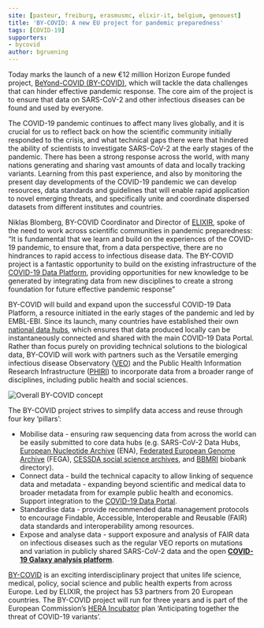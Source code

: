 ```yaml
---
site: [pasteur, freiburg, erasmusmc, elixir-it, belgium, genouest]
title: 'BY-COVID: A new EU project for pandemic preparedness'
tags: [COVID-19]
supporters:
- bycovid
author: bgruening
---
```



Today marks the launch of a new €12 million Horizon Europe funded project, [BeYond-COVID (BY-COVID)](https://by-covid.org), which will tackle the data challenges that can hinder effective pandemic response. The core aim of the project is to ensure that data on SARS-CoV-2 and other infectious diseases can be found and used by everyone.

The COVID-19 pandemic continues to affect many lives globally, and it is crucial for us to reflect back on how the scientific community initially responded to the crisis, and what technical gaps there were that hindered the ability of scientists to investigate SARS-CoV-2 at the early stages of the pandemic. There has been a strong response across the world, with many nations generating and sharing vast amounts of data and locally tracking variants. Learning from this past experience, and also by monitoring the present day developments of the COVID-19 pandemic we can develop resources, data standards and guidelines that will enable rapid application to novel emerging threats, and specifically unite and coordinate dispersed datasets from different institutes and countries.

Niklas Blomberg, BY-COVID Coordinator and Director of [ELIXIR](https://elixir-europe.org), spoke of the need to work across scientific communities in pandemic preparedness: “It is fundamental that we learn and build on the experiences of the COVID-19 pandemic, to ensure that, from a data perspective, there are no hindrances to rapid access to infectious disease data. The BY-COVID project is a fantastic opportunity to build on the existing infrastructure of the [COVID-19 Data Platform](https://www.covid19dataportal.org/the-european-covid-19-data-platform), providing opportunities for new knowledge to be generated by integrating data from new disciplines to create a strong foundation for future effective pandemic response” 

BY-COVID will build and expand upon the successful COVID-19 Data Platform, a resource initiated in the early stages of the pandemic and led by EMBL-EBI. Since its launch, many countries have established their own [national data hubs](https://www.covid19dataportal.org/data-hubs), which ensures that data produced locally can be instantaneously connected and shared with the main COVID-19 Data Portal.  Rather than focus purely on providing technical solutions to the biological data, BY-COVID will work with partners such as the Versatile emerging infectious disease Observatory ([VEO](https://www.veo-europe.eu)) and the Public Health Information Research Infrastructure ([PHIRI](https://www.phiri.eu)) to incorporate data from a broader range of disciplines, including public health and social sciences.   

![Overall BY-COVID concept](/assets/media/BYCOVID_overallconcept.png)

The BY-COVID project strives to simplify data access and reuse through four key ‘pillars’:
 
* Mobilise data - ensuring raw sequencing data from across the world can be easily submitted to core data hubs (e.g. SARS-CoV-2 Data Hubs, [European Nucleotide Archive](https://www.ebi.ac.uk/ena/browser/home) (ENA), [Federated European Genome Archive](https://ega-archive.org/) (FEGA), [CESSDA social science archives](https://datacatalogue.cessda.eu/), and [BBMRI](https://www.bbmri-eric.eu/services/directory/) biobank directory).
* Connect data - build the technical capacity to allow linking of sequence data and metadata - expanding beyond scientific and medical data to broader metadata from for example public health and economics. Support integration to the [COVID-19 Data Portal](https://www.covid19dataportal.org). 
* Standardise data - provide recommended data management protocols to encourage Findable, Accessible, Interoperable and Reusable (FAIR) data standards and interoperability among resources. 
* Expose and analyse data - support exposure and analysis of FAIR data on infectious diseases such as the regular VEO reports on mutations and variation in publicly shared SARS-CoV-2 data and the open [__COVID-19 Galaxy analysis platform__](https://covid19.galaxyproject.org).  

[BY-COVID](https://by-covid.org) is an exciting interdisciplinary project that unites life science, medical, policy, social science and public health experts from across Europe. Led by ELIXIR, the project has 53 partners from 20 European countries. The BY-COVID project will run for three years and is part of the European Commission’s [HERA Incubator](https://ec.europa.eu/info/sites/default/files/communication-hera-incubator-anticipating-threat-covid-19-variants_en.pdf) plan ‘Anticipating together the threat of COVID-19 variants’.


